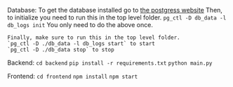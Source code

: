 Database:
    To get the database installed go to [the postgress website](https://www.postgresql.org/download/)
    Then, to initialize you need to run this in the top level folder.
    `pg_ctl -D db_data -l db_logs init`
    You only need to do the above once.

    Finally, make sure to run this in the top level folder.
    `pg_ctl -D ./db_data -l db_logs start` to start
    `pg_ctl -D ./db_data stop` to stop

Backend:
    `cd backend`
    `pip install -r requirements.txt`
    `python main.py`

Frontend:
    `cd frontend`
    `npm install`
    `npm start`
